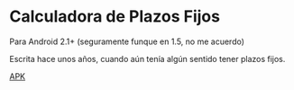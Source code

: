 Calculadora de Plazos Fijos
===========================

Para Android 2.1+ (seguramente funque en 1.5, no me acuerdo)

Escrita hace unos años, cuando aún tenía algún sentido tener plazos fijos.

[APK](http://syntrip.github.io/files/apk/CalculadoraPlazoFijo.apk)

